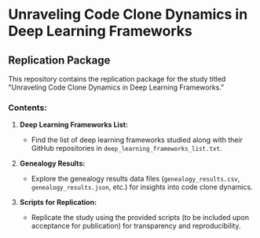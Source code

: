 # Unraveling Code Clone Dynamics in Deep Learning Frameworks

## Replication Package

This repository contains the replication package for the study titled "Unraveling Code Clone Dynamics in Deep Learning Frameworks."

### Contents:

1. **Deep Learning Frameworks List:**
   - Find the list of deep learning frameworks studied along with their GitHub repositories in `deep_learning_frameworks_list.txt`.

2. **Genealogy Results:**
   - Explore the genealogy results data files (`genealogy_results.csv`, `genealogy_results.json`, etc.) for insights into code clone dynamics.

3. **Scripts for Replication:**
   - Replicate the study using the provided scripts (to be included upon acceptance for publication) for transparency and reproducibility.
